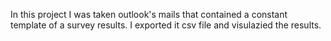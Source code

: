 In this project I was taken outlook's mails that contained a constant template of a survey results. I exported it csv file and visulazied the results. 
